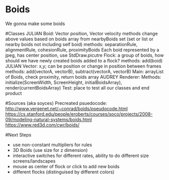 # Boids
We gonna make some boids


#Classes
JULIAN Boid: Vector position, Vector velocity
methods change above values based on boids array from nearbyBoids
set (set or list or nearby boids not including self boid)
    methods: separationRule, alignmentRule, cohesionRule, proximityBoids
Each boid represented by a jpeg, has center position, use StdDraw.picutre
Flock: a group of boids, how should we have newly created boids added to a flock?
    methods: add(boid)
JULIAN Vector: x,y; can be position or change in position between frames
    methods: add(vectorA, vectorB), subtract(vectorA, vectorB)
Main: arrayList of Boids,
    check proximity, return boids array
AUDREY Renderer:
    Methods: initialize(ScreenWidth, ScreenHeight, initialBoidsArray), render(currentBoidsArray)
Test: place to test all our classes and end product


#Sources (aka soyces)
Precreated psuedocode: http://www.vergenet.net/~conrad/boids/pseudocode.html
https://cs.stanford.edu/people/eroberts/courses/soco/projects/2008-09/modeling-natural-systems/boids.html
https://www.red3d.com/cwr/boids/


#Next Steps 
- use non-constant multipliers for rules
- 3D Boids (use size for z dimension)
- interactive switches for different rates, ability to do different size screens/landscapes
- mouse as center of flock or click to add new boids
- different flocks (distinguised by different colors)